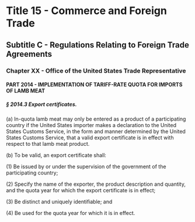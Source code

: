
# Title 15 - Commerce and Foreign Trade
## Subtitle C - Regulations Relating to Foreign Trade Agreements
### Chapter XX - Office of the United States Trade Representative
#### PART 2014 - IMPLEMENTATION OF TARIFF-RATE QUOTA FOR IMPORTS OF LAMB MEAT
##### § 2014.3 Export certificates.

(a) In-quota lamb meat may only be entered as a product of a participating country if the United States importer makes a declaration to the United States Customs Service, in the form and manner determined by the United States Customs Service, that a valid export certificate is in effect with respect to that lamb meat product.

(b) To be valid, an export certificate shall:

(1) Be issued by or under the supervision of the government of the participating country;

(2) Specify the name of the exporter, the product description and quantity, and the quota year for which the export certificate is in effect;

(3) Be distinct and uniquely identifiable; and

(4) Be used for the quota year for which it is in effect.
